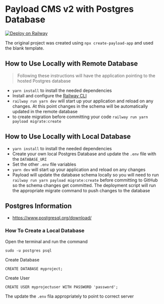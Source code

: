 # Payload CMS v2 with Postgres Database


[![Deploy on Railway](https://railway.app/button.svg)](https://railway.app/template/B_KVXT?referralCode=1-iY_G)

The original project was created using `npx create-payload-app` and used the blank template.

## How to Use Locally with Remote Database
> Following these instructions will have the application pointing to the hosted Postgres database
- `yarn install` to install the needed dependencies
- Install and configure the [Railway CLI](https://docs.railway.app/develop/cli)
- `railway run yarn dev` will start up your application and reload on any changes. At this point changes in the schema will be automatically updated in the remote database
-  to create migration before committing your code `railway run yarn payload migrate:create`

## How to Use Locally with Local Database
- `yarn install` to install the needed dependencies
- Create your own local Postgres Database and update the `.env` file with the `DATABASE_URI`
- Set the other `.env` file variables
- `yarn dev` will start up your application and reload on any changes
- Payload will update the database schema locally so you will need to run `railway run yarn payload migrate:create` before committing to GitHub so the schema changes get committed. The deployment script will run the appropriate migrate command to push changes to the database


## Postgres Information
- https://www.postgresql.org/download/
### How To Create a Local Database

Open the terminal and run the command
```
sudo -u postgres psql
```

Create Database
```
CREATE DATABASE myproject;
```

Create User
```
CREATE USER myprojectuser WITH PASSWORD 'password';
```

The update the `.env` fila appropriately to point to correct server
